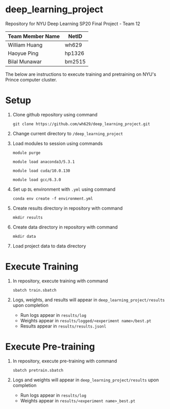 # deep_learning_project
Repository for NYU Deep Learning SP20 Final Project - Team 12

| Team Member Name | NetID  |
| ---------------- | ------ |
| William Huang    | wh629  |
| Haoyue Ping      | hp1326 |
| Bilal Munawar    | bm2515 |



The below are instructions to execute training and pretraining on NYU's Prince computer cluster.



# Setup

1. Clone github repository using command 

   ``git clone https://github.com/wh629/deep_learning_project.git``

2. Change current directory to ``/deep_learning_project``

3. Load modules to session using commands

   ``module purge``

   ``module load anaconda3/5.3.1``

   ``module load cuda/10.0.130``

   ``module load gcc/6.3.0``

4. Set up ``DL`` environment with ``.yml`` using command

   ``conda env create -f environment.yml``

5. Create results directory in repository with command

   ``mkdir results``

6. Create data directory in repository with command

   ``mkdir data``

7. Load project data to data directory



# Execute Training

1. In repository, execute training with command

   ``sbatch train.sbatch``

2. Logs, weights, and results will appear in ``deep_learning_project/results`` upon completion

   * Run logs appear in ``results/log``
   * Weights appear in ``results/logged/<experiment name>/best.pt``
   * Results appear in ``results/results.jsonl``



# Execute Pre-training

1. In repository, execute pre-training with command

   ``sbatch pretrain.sbatch``

2. Logs and weights will appear in ``deep_learning_project/results`` upon completion

   * Run logs appear in ``results/log``
   * Weights appear in ``results/<experiment name>_best.pt``